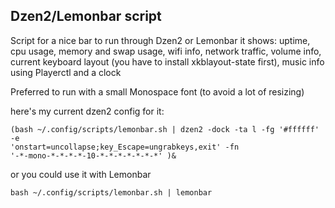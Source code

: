 ## Dzen2/Lemonbar script

Script for a nice bar to run through Dzen2 or Lemonbar it shows: uptime, cpu usage, 
memory and swap usage, wifi info, network traffic, volume info, current keyboard 
layout (you have to install xkblayout-state first), music info using Playerctl and a 
clock

Preferred to run with a small Monospace font (to avoid a lot of resizing)

here's my current dzen2 config for it:
```
(bash ~/.config/scripts/lemonbar.sh | dzen2 -dock -ta l -fg '#ffffff' -e 
'onstart=uncollapse;key_Escape=ungrabkeys,exit' -fn 
'-*-mono-*-*-*-*-10-*-*-*-*-*-*-*' )&
```
or you could use it with Lemonbar
```
bash ~/.config/scripts/lemonbar.sh | lemonbar
```

